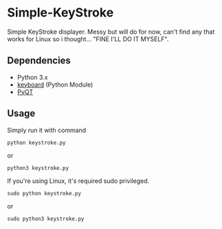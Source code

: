# Simple-KeyStroke

Simple KeyStroke displayer. Messy but will do for now, can't find any that works for Linux so i thought... "FINE I'LL DO IT MYSELF".

## Dependencies
- Python 3.x
- [keyboard](https://github.com/boppreh/keyboard) (Python Module)
- [PyQT](https://riverbankcomputing.com/software/pyqt)

## Usage
Simply run it with command
```
python keystroke.py
```
or
```
python3 keystroke.py
```
If you're using Linux, it's required sudo privileged.
```
sudo python keystroke.py
```
or
```
sudo python3 keystroke.py
```
